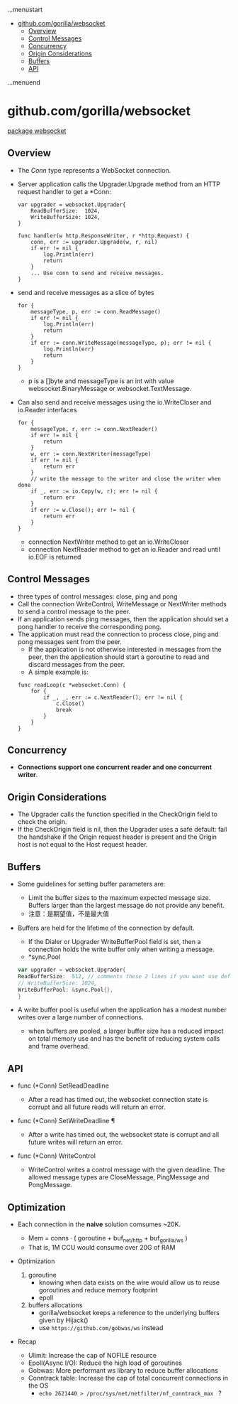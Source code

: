 ...menustart

- [github.com/gorilla/websocket](#6fa1b8e5c3878c9c6185055837bd2fde)
    - [Overview](#3b878279a04dc47d60932cb294d96259)
    - [Control Messages](#cfbf5a3d7314f33620de8b7105a40090)
    - [Concurrency](#3e48afddb0c5521684b8d2687b0869d6)
    - [Origin Considerations](#d09a4b59e096374b40568f20866ee2b1)
    - [Buffers](#4c19ddb10d5a902842dda06a62c3d601)
    - [API](#db974238714ca8de634a7ce1d083a14f)

...menuend


<h2 id="6fa1b8e5c3878c9c6185055837bd2fde"></h2>


# github.com/gorilla/websocket

[package websocket](https://pkg.go.dev/github.com/gorilla/websocket)

<h2 id="3b878279a04dc47d60932cb294d96259"></h2>


## Overview

- The *Conn* type represents a WebSocket connection.
- Server application calls the Upgrader.Upgrade method from an HTTP request handler to get a *Conn:
    ```golang
    var upgrader = websocket.Upgrader{
        ReadBufferSize:  1024,
        WriteBufferSize: 1024,
    }

    func handler(w http.ResponseWriter, r *http.Request) {
        conn, err := upgrader.Upgrade(w, r, nil)
        if err != nil {
            log.Println(err)
            return
        }
        ... Use conn to send and receive messages.
    }
    ```

- send and receive messages as a slice of bytes
    ```golang
    for {
        messageType, p, err := conn.ReadMessage()
        if err != nil {
            log.Println(err)
            return
        }
        if err := conn.WriteMessage(messageType, p); err != nil {
            log.Println(err)
            return
        }
    }
    ```
    - p is a []byte and messageType is an int with value websocket.BinaryMessage or websocket.TextMessage.

- Can also send and receive messages using the io.WriteCloser and io.Reader interfaces
    ```golang
    for {
        messageType, r, err := conn.NextReader()
        if err != nil {
            return
        }
        w, err := conn.NextWriter(messageType)
        if err != nil {
            return err
        }
        // write the message to the writer and close the writer when done
        if _, err := io.Copy(w, r); err != nil {
            return err
        }
        if err := w.Close(); err != nil {
            return err
        }
    }
    ```
    - connection NextWriter method to get an io.WriteCloser
    - connection NextReader method to get an io.Reader and read until io.EOF is returned

<h2 id="cfbf5a3d7314f33620de8b7105a40090"></h2>


## Control Messages

- three types of control messages: close, ping and pong
- Call the connection WriteControl, WriteMessage or NextWriter methods to send a control message to the peer.
- If an application sends ping messages, then the application should set a pong handler to receive the corresponding pong.
- The application must read the connection to process close, ping and pong messages sent from the peer. 
    - If the application is not otherwise interested in messages from the peer, then the application should start a goroutine to read and discard messages from the peer. 
    - A simple example is:
    ```golang
    func readLoop(c *websocket.Conn) {
        for {
            if _, _, err := c.NextReader(); err != nil {
                c.Close()
                break
            }
        }
    }
    ```

<h2 id="3e48afddb0c5521684b8d2687b0869d6"></h2>


## Concurrency

- **Connections support one concurrent reader and one concurrent writer**.

<h2 id="d09a4b59e096374b40568f20866ee2b1"></h2>


## Origin Considerations

- The Upgrader calls the function specified in the CheckOrigin field to check the origin.
- If the CheckOrigin field is nil, then the Upgrader uses a safe default: fail the handshake if the Origin request header is present and the Origin host is not equal to the Host request header.

<h2 id="4c19ddb10d5a902842dda06a62c3d601"></h2>


## Buffers

- Some guidelines for setting buffer parameters are:
    - Limit the buffer sizes to the maximum expected message size. Buffers larger than the largest message do not provide any benefit.
    - 注意：是期望值，不是最大值

- Buffers are held for the lifetime of the connection by default.
    - If the Dialer or Upgrader WriteBufferPool field is set, then a connection holds the write buffer only when writing a message.
    - *sync.Pool
    ```go
    var upgrader = websocket.Upgrader{
    ReadBufferSize:  512, // comments these 2 lines if you want use default upgrader
    // WriteBufferSize: 1024,
    WriteBufferPool: &sync.Pool{},
    }
    ```
- A write buffer pool is useful when the application has a modest number writes over a large number of connections. 
    - when buffers are pooled, a larger buffer size has a reduced impact on total memory use and has the benefit of reducing system calls and frame overhead.


<h2 id="db974238714ca8de634a7ce1d083a14f"></h2>


## API

- func (*Conn) SetReadDeadline
    - After a read has timed out, the websocket connection state is corrupt and all future reads will return an error. 
- func (*Conn) SetWriteDeadline ¶
    - After a write has timed out, the websocket state is corrupt and all future writes will return an error. 

- func (*Conn) WriteControl
    - WriteControl writes a control message with the given deadline. The allowed message types are CloseMessage, PingMessage and PongMessage.


## Optimization

- Each connection in the **naive** solution comsumes ~20K.
    - Mem = conns · ( goroutine + buf<sub>net/http</sub> + buf<sub>gorilla/ws</sub> ) 
    - That is, 1M CCU would consume over 20G of RAM
- Optimization
    1. goroutine 
        - knowing when data exists on the wire would allow us to reuse goroutines and reduce memory footprint
        - epoll
    2. buffers allocations
        - gorilla/websocket keeps a reference to the underlying buffers given by Hijack()
        - use `https://github.com/gobwas/ws` instead

- Recap
    - Ulimit: Increase the cap of NOFILE resource
    - Epoll(Async I/O): Reduce the high load of goroutines
    - Gobwas: More performant ws library to reduce buffer allocations
    - Conntrack table: Increase the cap of total concurrent connections in the OS
        - `echo 2621440 > /proc/sys/net/netfilter/nf_conntrack_max `  ?




